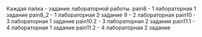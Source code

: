 Каждая папка - задание лабораторной работы.
pain8 - 1 лабораторная 1 задание
pain8_2 - 1 лабораторная 2 задание
9 - 2 лабораторная
pain10 - 3 лабораторная 1 задание
pain10.2 - 3 лабораторная 2 задание
pain11.1 - 4 лабораторная 1 задание
pain11.2 - 4 лабораторная 2 задание
